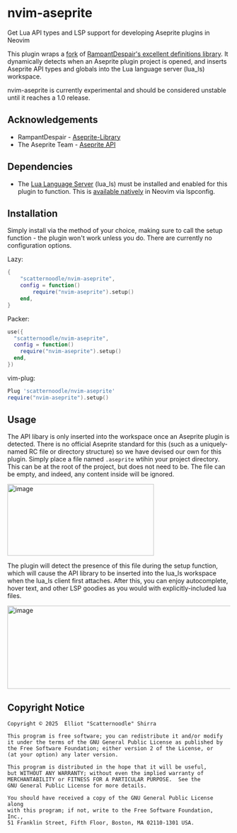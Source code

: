 # nvim-aseprite
Get Lua API types and LSP support for developing Aseprite plugins in Neovim

This plugin wraps a [fork](https://github.com/scatternoodle/aseprite-lualib) of [RampantDespair's excellent definitions library](https://github.com/RampantDespair/Aseprite-Library). It dynamically detects when an Aseprite plugin project is opened, and inserts Aseprite API types and globals into the Lua language server (lua_ls) workspace.

nvim-aseprite is currently experimental and should be considered unstable until it reaches a 1.0 release.

## Acknowledgements
* RampantDespair - [Aseprite-Library](https://github.com/RampantDespair/Aseprite-Library)
* The Aseprite Team - [Aseprite API](https://www.aseprite.org/api)

## Dependencies
* The [Lua Language Server](https://luals.github.io/) (lua_ls) must be installed and enabled for this plugin to function. This is [available natively](https://neovim.io/doc/user/lsp.html#lsp-quickstart) in Neovim via lspconfig.

## Installation

Simply install via the method of your choice, making sure to call the setup function - the plugin won't work unless you do. There are currently no configuration options.

Lazy:
```Lua
{
	"scatternoodle/nvim-aseprite",
	config = function()
		require("nvim-aseprite").setup()
	end,
}
```

Packer:
```Lua
use({
  "scatternoodle/nvim-aseprite",
  config = function()
    require("nvim-aseprite").setup()
  end,
})
```

vim-plug:
```Lua
Plug 'scatternoodle/nvim-aseprite'
require("nvim-aseprite").setup()
```

## Usage

The API libary is only inserted into the workspace once an Aseprite plugin is detected. There is no official Aseprite standard for this (such as a uniquely-named RC file or directory structure) so we have devised our own for this plugin. Simply place a file named `.aseprite` wtihin your project directory. This can be at the root of the project, but does not need to be. The file can be empty, and indeed, any content inside will be ignored.

<img width="331" height="162" alt="image" src="https://github.com/user-attachments/assets/76f0e108-8b61-427b-9c21-b03d1e39d7e5" />


The plugin will detect the presence of this file during the setup function, which will cause the API library to be inserted into the lua_ls workspace when the lua_ls client first attaches. After this, you can enjoy autocomplete, hover text, and other LSP goodies as you would with explicitly-included lua files.

<img width="640" height="188" alt="image" src="https://github.com/user-attachments/assets/c0687b55-5cd0-4560-8fcd-ddff2a9b5da9" />

## Copyright Notice

    Copyright © 2025  Elliot "Scatternoodle" Shirra
	
	This program is free software; you can redistribute it and/or modify
    it under the terms of the GNU General Public License as published by
    the Free Software Foundation; either version 2 of the License, or
    (at your option) any later version.

    This program is distributed in the hope that it will be useful,
    but WITHOUT ANY WARRANTY; without even the implied warranty of
    MERCHANTABILITY or FITNESS FOR A PARTICULAR PURPOSE.  See the
    GNU General Public License for more details.

    You should have received a copy of the GNU General Public License along
    with this program; if not, write to the Free Software Foundation, Inc.,
    51 Franklin Street, Fifth Floor, Boston, MA 02110-1301 USA.


